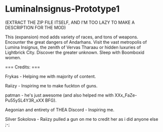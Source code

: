 # LuminaInsignus-Prototype1

(EXTRACT THE ZIP FILE ITSELF, AND I'M TOO LAZY TO MAKE A DESCRIPTION FOR THE MOD)

This (expansion) mod adds variety of races, and tons of weapons. Encounter the great dangers of Andarhans. Visit the vast metropolis of Lumina Insignus, the zenith of Vervas Tharaau or hidden luxuries of Lightbrick City. Discover the greater unknown. Sleep with Boomboxid women. 



=== Credits: ===

Frykas - Helping me with majority of content. 

Raiizy - Inspiring me to make fuckton of guns.

patman - he's just awesome (and also helped me with XXx_FaZe-Pu55ySL4Y3R_xXX BFG).

Aegonian and entirety of THEA Discord - Inspiring me.

Silver Sokolova - Raiizy pulled a gun on me to credit her as i did anyone else ;-;
